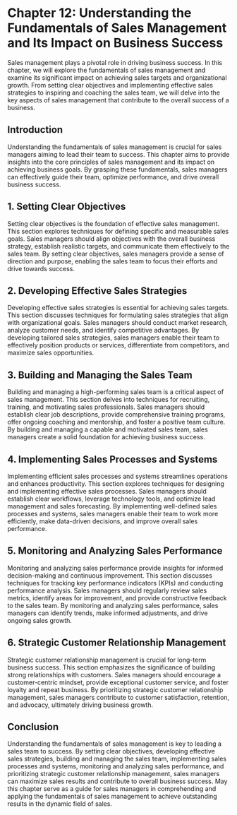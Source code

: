 Chapter 12: Understanding the Fundamentals of Sales Management and Its Impact on Business Success
=================================================================================================

Sales management plays a pivotal role in driving business success. In this chapter, we will explore the fundamentals of sales management and examine its significant impact on achieving sales targets and organizational growth. From setting clear objectives and implementing effective sales strategies to inspiring and coaching the sales team, we will delve into the key aspects of sales management that contribute to the overall success of a business.

**Introduction**
----------------

Understanding the fundamentals of sales management is crucial for sales managers aiming to lead their team to success. This chapter aims to provide insights into the core principles of sales management and its impact on achieving business goals. By grasping these fundamentals, sales managers can effectively guide their team, optimize performance, and drive overall business success.

**1. Setting Clear Objectives**
-------------------------------

Setting clear objectives is the foundation of effective sales management. This section explores techniques for defining specific and measurable sales goals. Sales managers should align objectives with the overall business strategy, establish realistic targets, and communicate them effectively to the sales team. By setting clear objectives, sales managers provide a sense of direction and purpose, enabling the sales team to focus their efforts and drive towards success.

**2. Developing Effective Sales Strategies**
--------------------------------------------

Developing effective sales strategies is essential for achieving sales targets. This section discusses techniques for formulating sales strategies that align with organizational goals. Sales managers should conduct market research, analyze customer needs, and identify competitive advantages. By developing tailored sales strategies, sales managers enable their team to effectively position products or services, differentiate from competitors, and maximize sales opportunities.

**3. Building and Managing the Sales Team**
-------------------------------------------

Building and managing a high-performing sales team is a critical aspect of sales management. This section delves into techniques for recruiting, training, and motivating sales professionals. Sales managers should establish clear job descriptions, provide comprehensive training programs, offer ongoing coaching and mentorship, and foster a positive team culture. By building and managing a capable and motivated sales team, sales managers create a solid foundation for achieving business success.

**4. Implementing Sales Processes and Systems**
-----------------------------------------------

Implementing efficient sales processes and systems streamlines operations and enhances productivity. This section explores techniques for designing and implementing effective sales processes. Sales managers should establish clear workflows, leverage technology tools, and optimize lead management and sales forecasting. By implementing well-defined sales processes and systems, sales managers enable their team to work more efficiently, make data-driven decisions, and improve overall sales performance.

**5. Monitoring and Analyzing Sales Performance**
-------------------------------------------------

Monitoring and analyzing sales performance provide insights for informed decision-making and continuous improvement. This section discusses techniques for tracking key performance indicators (KPIs) and conducting performance analysis. Sales managers should regularly review sales metrics, identify areas for improvement, and provide constructive feedback to the sales team. By monitoring and analyzing sales performance, sales managers can identify trends, make informed adjustments, and drive ongoing sales growth.

**6. Strategic Customer Relationship Management**
-------------------------------------------------

Strategic customer relationship management is crucial for long-term business success. This section emphasizes the significance of building strong relationships with customers. Sales managers should encourage a customer-centric mindset, provide exceptional customer service, and foster loyalty and repeat business. By prioritizing strategic customer relationship management, sales managers contribute to customer satisfaction, retention, and advocacy, ultimately driving business growth.

**Conclusion**
--------------

Understanding the fundamentals of sales management is key to leading a sales team to success. By setting clear objectives, developing effective sales strategies, building and managing the sales team, implementing sales processes and systems, monitoring and analyzing sales performance, and prioritizing strategic customer relationship management, sales managers can maximize sales results and contribute to overall business success. May this chapter serve as a guide for sales managers in comprehending and applying the fundamentals of sales management to achieve outstanding results in the dynamic field of sales.
